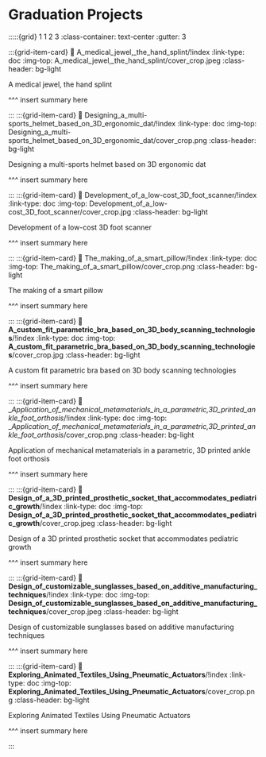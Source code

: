 # Graduation Projects

:::::{grid} 1 1 2 3
:class-container: text-center
:gutter: 3

:::{grid-item-card}
:link: A_medical_jewel,_the_hand_splint/!index
:link-type: doc
:img-top: A_medical_jewel,_the_hand_splint/cover_crop.jpeg
:class-header: bg-light

A medical jewel, the hand splint

^^^
insert summary here

:::
:::{grid-item-card}
:link: Designing_a_multi-sports_helmet_based_on_3D_ergonomic_dat/!index
:link-type: doc
:img-top: Designing_a_multi-sports_helmet_based_on_3D_ergonomic_dat/cover_crop.png
:class-header: bg-light

Designing a multi-sports helmet based on 3D ergonomic dat

^^^
insert summary here

:::
:::{grid-item-card}
:link: Development_of_a_low-cost_3D_foot_scanner/!index
:link-type: doc
:img-top: Development_of_a_low-cost_3D_foot_scanner/cover_crop.jpg
:class-header: bg-light

Development of a low-cost 3D foot scanner

^^^
insert summary here

:::
:::{grid-item-card}
:link: The_making_of_a_smart_pillow/!index
:link-type: doc
:img-top: The_making_of_a_smart_pillow/cover_crop.png
:class-header: bg-light

The making of a smart pillow

^^^
insert summary here

:::
:::{grid-item-card}
:link: __A_custom_fit_parametric_bra_based_on_3D_body_scanning_technologies__/!index
:link-type: doc
:img-top: __A_custom_fit_parametric_bra_based_on_3D_body_scanning_technologies__/cover_crop.jpg
:class-header: bg-light

A custom fit parametric bra based on 3D body scanning technologies

^^^
insert summary here

:::
:::{grid-item-card}
:link: __Application_of_mechanical_metamaterials_in_a_parametric,_3D_printed_ankle_foot_orthosis__/!index
:link-type: doc
:img-top: __Application_of_mechanical_metamaterials_in_a_parametric,_3D_printed_ankle_foot_orthosis__/cover_crop.png
:class-header: bg-light

Application of mechanical metamaterials in a parametric, 3D printed ankle foot orthosis

^^^
insert summary here

:::
:::{grid-item-card}
:link: __Design_of_a_3D_printed_prosthetic_socket_that_accommodates_pediatric_growth__/!index
:link-type: doc
:img-top: __Design_of_a_3D_printed_prosthetic_socket_that_accommodates_pediatric_growth__/cover_crop.jpeg
:class-header: bg-light

Design of a 3D printed prosthetic socket that accommodates pediatric growth

^^^
insert summary here

:::
:::{grid-item-card}
:link: __Design_of_customizable_sunglasses_based_on_additive_manufacturing_techniques__/!index
:link-type: doc
:img-top: __Design_of_customizable_sunglasses_based_on_additive_manufacturing_techniques__/cover_crop.jpeg
:class-header: bg-light

Design of customizable sunglasses based on additive manufacturing techniques

^^^
insert summary here

:::
:::{grid-item-card}
:link: __Exploring_Animated_Textiles_Using_Pneumatic_Actuators__/!index
:link-type: doc
:img-top: __Exploring_Animated_Textiles_Using_Pneumatic_Actuators__/cover_crop.png
:class-header: bg-light

Exploring Animated Textiles Using Pneumatic Actuators

^^^
insert summary here

:::
